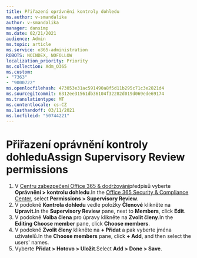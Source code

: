 ```yaml
---
title: Přiřazení oprávnění kontroly dohledu
ms.author: v-smandalika
author: v-smandalika
manager: dansimp
ms.date: 02/21/2021
audience: Admin
ms.topic: article
ms.service: o365-administration
ROBOTS: NOINDEX, NOFOLLOW
localization_priority: Priority
ms.collection: Adm_O365
ms.custom:
- "7363"
- "9000722"
ms.openlocfilehash: 473053e31ac591490a8f5d11b295c71c3e2821d4
ms.sourcegitcommit: 6312ee31561db36104f32282d019d069ede69174
ms.translationtype: MT
ms.contentlocale: cs-CZ
ms.lasthandoff: 03/11/2021
ms.locfileid: "50744221"
---
```

# <a name="assign-supervisory-review-permissions"></a><span data-ttu-id="30957-102">Přiřazení oprávnění kontroly dohledu</span><span class="sxs-lookup"><span data-stu-id="30957-102">Assign Supervisory Review permissions</span></span>

1. <span data-ttu-id="30957-103">V [Centru zabezpečení Office 365 & dodržování](https://sip.protection.office.com/homepage)předpisů vyberte **Oprávnění > kontrolu dohledu**.</span><span class="sxs-lookup"><span data-stu-id="30957-103">In the [Office 365 Security & Compliance Center](https://sip.protection.office.com/homepage), select **Permissions > Supervisory Review**.</span></span>
2. <span data-ttu-id="30957-104">V podokně **Kontrola dohledu** vedle položky **Členové** klikněte na **Upravit.**</span><span class="sxs-lookup"><span data-stu-id="30957-104">In the **Supervisory Review** pane, next to **Members**, click **Edit**.</span></span>
3. <span data-ttu-id="30957-105">V podokně **Volba člena** pro úpravy klikněte na **Zvolit členy**.</span><span class="sxs-lookup"><span data-stu-id="30957-105">In the **Editing Choose member** pane, click **Choose members**.</span></span>
4. <span data-ttu-id="30957-106">V podokně **Zvolit členy** klikněte na **+ Přidat** a pak vyberte jména uživatelů.</span><span class="sxs-lookup"><span data-stu-id="30957-106">In the **Choose members** pane, click **+ Add**, and then select the users' names.</span></span>
5. <span data-ttu-id="30957-107">Vyberte **Přidat > Hotovo > Uložit**.</span><span class="sxs-lookup"><span data-stu-id="30957-107">Select **Add > Done > Save**.</span></span>